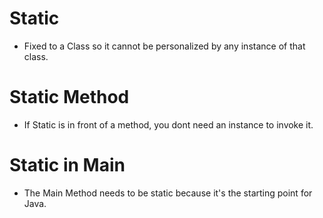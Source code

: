 # Static

- Fixed to a Class so it cannot be personalized by any instance of that class. 

# Static Method

-  If Static is in front of a method, you dont need an instance to invoke it.

# Static in Main

- The Main Method needs to be static because it's the starting point for Java.

